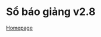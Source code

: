 # Sổ báo giảng v2.8

[Homepage](http://hoangluu.net/ViewInfo/160/9/Phan-mem-len-so-bao-giang-tu-dong-Version-2-8)
